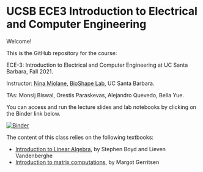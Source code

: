 # UCSB ECE3 Introduction to Electrical and Computer Engineering

Welcome!

This is the GitHub repository for the course:

ECE-3: Introduction to Electrical and Computer Engineering at UC Santa Barbara, Fall 2021.

Instructor: [Nina Miolane](https://www.ece.ucsb.edu/people/faculty/nina-miolane), [BioShape Lab](https://bioshape.ece.ucsb.edu/), UC Santa Barbara.

TAs: Monsij Biswal, Orestis Paraskevas, Alejandro Quevedo, Bella Yue.

You can access and run the lecture slides and lab notebooks by clicking on the Binder link below.

[![Binder](https://mybinder.org/badge_logo.svg)](https://mybinder.org/v2/gh/bioshape-lab/ece3/main?filepath=lectures)

The content of this class relies on the following textbooks:
- [Introduction to Linear Algebra](https://web.stanford.edu/~boyd/vmls/vmls.pdf), by Stephen Boyd and Lieven Vandenberghe
- [Introduction to matrix computations](https://stanford.app.box.com/s/12f2f622y831bp6jb5zs/file/21165143711), by Margot Gerritsen
